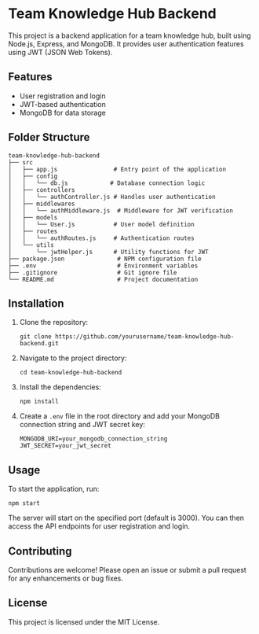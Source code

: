# Team Knowledge Hub Backend

This project is a backend application for a team knowledge hub, built using Node.js, Express, and MongoDB. It provides user authentication features using JWT (JSON Web Tokens).

## Features

- User registration and login
- JWT-based authentication
- MongoDB for data storage

## Folder Structure

```
team-knowledge-hub-backend
├── src
│   ├── app.js                # Entry point of the application
│   ├── config
│   │   └── db.js            # Database connection logic
│   ├── controllers
│   │   └── authController.js # Handles user authentication
│   ├── middlewares
│   │   └── authMiddleware.js  # Middleware for JWT verification
│   ├── models
│   │   └── User.js           # User model definition
│   ├── routes
│   │   └── authRoutes.js     # Authentication routes
│   └── utils
│       └── jwtHelper.js      # Utility functions for JWT
├── package.json               # NPM configuration file
├── .env                       # Environment variables
├── .gitignore                 # Git ignore file
└── README.md                  # Project documentation
```

## Installation

1. Clone the repository:
   ```
   git clone https://github.com/yourusername/team-knowledge-hub-backend.git
   ```

2. Navigate to the project directory:
   ```
   cd team-knowledge-hub-backend
   ```

3. Install the dependencies:
   ```
   npm install
   ```

4. Create a `.env` file in the root directory and add your MongoDB connection string and JWT secret key:
   ```
   MONGODB_URI=your_mongodb_connection_string
   JWT_SECRET=your_jwt_secret
   ```

## Usage

To start the application, run:
```
npm start
```

The server will start on the specified port (default is 3000). You can then access the API endpoints for user registration and login.

## Contributing

Contributions are welcome! Please open an issue or submit a pull request for any enhancements or bug fixes.

## License

This project is licensed under the MIT License.